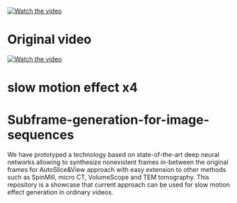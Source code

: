 [![Watch the video](https://img.youtube.com/vi/DuxXRWH5Ex0/hqdefault.jpg)](https://www.youtube.com/watch?v=DuxXRWH5Ex0&feature=youtu.be)
# Original video


[![Watch the video](https://img.youtube.com/vi/WXX3vY1GXDk/hqdefault.jpg)](https://youtu.be/WXX3vY1GXDk)
# slow motion effect x4


# Subframe-generation-for-image-sequences

We have prototyped a technology based on state-of-the-art deep neural networks allowing to synthesize nonexistent frames in-between the original frames for AutoSlice&View approach with easy extension to other methods such as SpinMill, micro CT, VolumeScope and TEM tomography. 
This repository is a showcase that current approach can be used for slow motion effect generation in ordinary videos.
